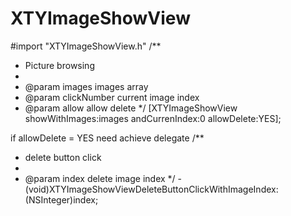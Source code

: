 # XTYImageShowView

#import "XTYImageShowView.h"
/**
 *  Picture browsing
 *
 *  @param images      images array
 *  @param clickNumber current image index
 *  @param allow allow delete
 */
 [XTYImageShowView showWithImages:images andCurrenIndex:0 allowDelete:YES];
 
 if allowDelete = YES  need achieve delegate
 /**
 *  delete button click
 *
 *  @param index delete image index
 */
-(void)XTYImageShowViewDeleteButtonClickWithImageIndex:(NSInteger)index;
